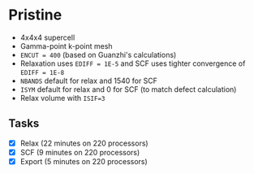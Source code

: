# Pristine

* 4x4x4 supercell
* Gamma-point k-point mesh
* `ENCUT = 400` (based on Guanzhi's calculations)
* Relaxation uses `EDIFF = 1E-5` and SCF uses tighter convergence of `EDIFF = 1E-8`
* `NBANDS` default for relax and 1540 for SCF
* `ISYM` default for relax and 0 for SCF (to match defect calculation)
* Relax volume with `ISIF=3`

## Tasks

- [X] Relax (22 minutes on 220 processors)
- [X] SCF (9 minutes on 220 processors)
- [X] Export (5 minutes on 220 processors)
